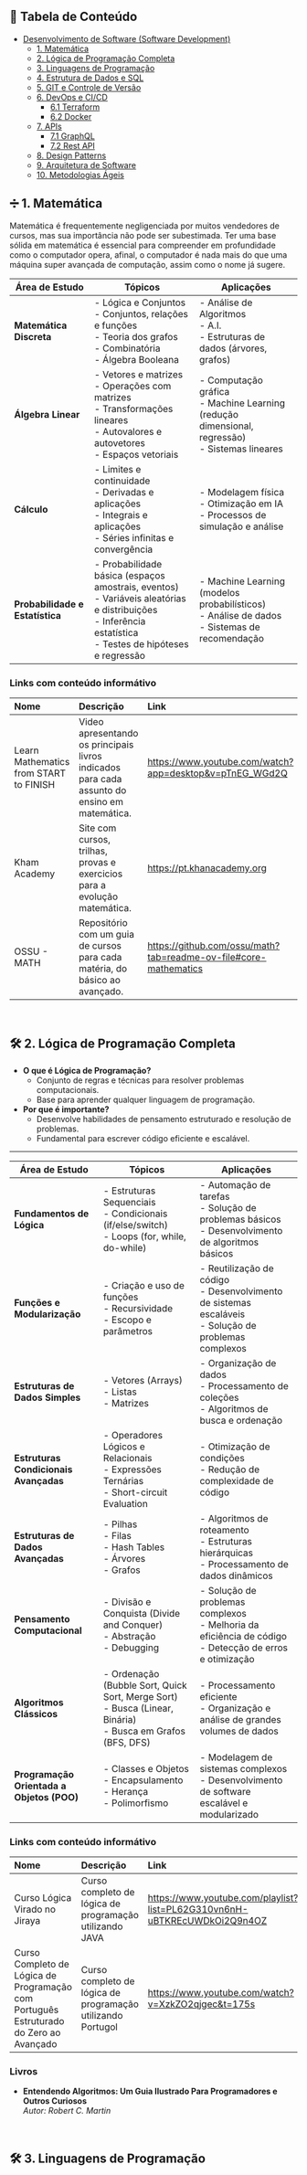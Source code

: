 ## 📖 Tabela de Conteúdo
- [Desenvolvimento de Software (Software Development)](#desenvolvimento-de-software-software-development)
  - [1. Matemática](#-1-matemática)
  - [2. Lógica de Programação Completa](#️-2-lógica-de-programação-completa)
  - [3. Linguagens de Programação](#3-linguagens-de-programação)
  - [4. Estrutura de Dados e SQL](#4-estrutura-de-dados-e-sql)
  - [5. GIT e Controle de Versão](#5-git-e-controle-de-versão)
  - [6. DevOps e CI/CD](#6-devops-e-cicd)
    - [6.1 Terraform](#6-devops-e-cicd)
    - [6.2 Docker](#6-devops-e-cicd)
  - [7. APIs](#7-apis)
    - [7.1 GraphQL](#7-apis)
    - [7.2 Rest API](#7-apis)
  - [8. Design Patterns](#8-design-patterns)
  - [9. Arquitetura de Software](#9-arquitetura-de-software)
  - [10. Metodologias Ágeis](#9-arquitetura-de-software)

## ➗ 1. Matemática
Matemática é frequentemente negligenciada por muitos vendedores de cursos, mas sua importância não pode ser subestimada. Ter uma base sólida em matemática é essencial para compreender em profundidade como o computador opera, afinal, o computador é nada mais do que uma máquina super avançada de computação, assim como o nome já sugere.

| **Área de Estudo**         | **Tópicos**                                                                                           | **Aplicações**                                                                                 |
|----------------------------|------------------------------------------------------------------------------------------------------|-----------------------------------------------------------------------------------------------|
| **Matemática Discreta**    | - Lógica e Conjuntos<br>- Conjuntos, relações e funções<br>- Teoria dos grafos<br>- Combinatória<br>- Álgebra Booleana | - Análise de Algoritmos <br>- A.I. <br>- Estruturas de dados (árvores, grafos) |
| **Álgebra Linear**         | - Vetores e matrizes<br>- Operações com matrizes<br>- Transformações lineares<br>- Autovalores e autovetores<br>- Espaços vetoriais          | - Computação gráfica<br>- Machine Learning (redução dimensional, regressão)<br>- Sistemas lineares |
| **Cálculo**                | - Limites e continuidade<br>- Derivadas e aplicações<br>- Integrais e aplicações<br>- Séries infinitas e convergência | - Modelagem física<br>- Otimização em IA<br>- Processos de simulação e análise |
| **Probabilidade e Estatística** | - Probabilidade básica (espaços amostrais, eventos)<br>- Variáveis aleatórias e distribuições<br>- Inferência estatística<br>- Testes de hipóteses e regressão | - Machine Learning (modelos probabilísticos)<br>- Análise de dados<br>- Sistemas de recomendação |

### Links com conteúdo informátivo

| Nome | Descrição | Link | 
|:------|:------|:------|
| Learn Mathematics from START to FINISH | Video apresentando os principais livros indicados para cada assunto do ensino em matemática. | https://www.youtube.com/watch?app=desktop&v=pTnEG_WGd2Q |
| Kham Academy | Site com cursos, trilhas, provas e exercicios para a evolução matemática. | https://pt.khanacademy.org |
| OSSU - MATH | Repositório com um guia de cursos para cada matéria, do básico ao avançado. | https://github.com/ossu/math?tab=readme-ov-file#core-mathematics |

<br>

## 🛠️ 2. Lógica de Programação Completa

- **O que é Lógica de Programação?**
  - Conjunto de regras e técnicas para resolver problemas computacionais.
  - Base para aprender qualquer linguagem de programação.
- **Por que é importante?**
  - Desenvolve habilidades de pensamento estruturado e resolução de problemas.
  - Fundamental para escrever código eficiente e escalável.

---

| **Área de Estudo**          | **Tópicos**                                                                                     | **Aplicações**                                                                                  |
|-----------------------------|------------------------------------------------------------------------------------------------|-----------------------------------------------------------------------------------------------|
| **Fundamentos de Lógica**   | - Estruturas Sequenciais<br>- Condicionais (if/else/switch)<br>- Loops (for, while, do-while)   | - Automação de tarefas<br>- Solução de problemas básicos<br>- Desenvolvimento de algoritmos básicos |
| **Funções e Modularização** | - Criação e uso de funções<br>- Recursividade<br>- Escopo e parâmetros                          | - Reutilização de código<br>- Desenvolvimento de sistemas escaláveis<br>- Solução de problemas complexos |
| **Estruturas de Dados Simples** | - Vetores (Arrays)<br>- Listas<br>- Matrizes                                                | - Organização de dados<br>- Processamento de coleções<br>- Algoritmos de busca e ordenação   |
| **Estruturas Condicionais Avançadas** | - Operadores Lógicos e Relacionais<br>- Expressões Ternárias<br>- Short-circuit Evaluation | - Otimização de condições<br>- Redução de complexidade de código                              |
| **Estruturas de Dados Avançadas**  | - Pilhas<br>- Filas<br>- Hash Tables<br>- Árvores<br>- Grafos                          | - Algoritmos de roteamento<br>- Estruturas hierárquicas<br>- Processamento de dados dinâmicos |
| **Pensamento Computacional** | - Divisão e Conquista (Divide and Conquer)<br>- Abstração<br>- Debugging                      | - Solução de problemas complexos<br>- Melhoria da eficiência de código<br>- Detecção de erros e otimização |
| **Algoritmos Clássicos**   | - Ordenação (Bubble Sort, Quick Sort, Merge Sort)<br>- Busca (Linear, Binária)<br>- Busca em Grafos (BFS, DFS) | - Processamento eficiente<br>- Organização e análise de grandes volumes de dados             |
| **Programação Orientada a Objetos (POO)**  | - Classes e Objetos<br>- Encapsulamento<br>- Herança<br>- Polimorfismo | - Modelagem de sistemas complexos<br>- Desenvolvimento de software escalável e modularizado  |

### Links com conteúdo informátivo

| Nome | Descrição | Link | 
|:------|:------|:------|
| Curso Lógica Virado no Jiraya | Curso completo de lógica de programação utilizando JAVA | https://www.youtube.com/playlist?list=PL62G310vn6nH-uBTKREcUWDkOi2Q9n4OZ |
| Curso Completo de Lógica de Programação com Português Estruturado do Zero ao Avançado | Curso completo de lógica de programação utilizando Portugol | https://www.youtube.com/watch?v=XzkZO2qjgec&t=175s |

### Livros
- **Entendendo Algoritmos: Um Guia Ilustrado Para Programadores e Outros Curiosos**  
  *Autor: Robert C. Martin*

<br>

## 🛠️ 3. Linguagens de Programação
